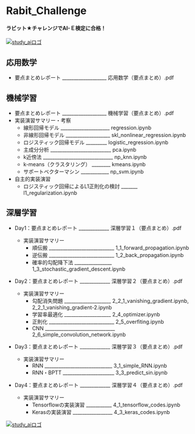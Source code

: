 # Rabit_Challenge
#### ラビット★チャレンジでAI-Ｅ検定に合格！
[![study_aiロゴ](http://ai999.careers/bnr_jdla.png)](http://study-ai.com/jdla/)
## 応用数学
- 要点まとめレポート ___________________ 応用数学（要点まとめ）.pdf

## 機械学習
- 要点まとめレポート ___________________ 機械学習（要点まとめ）.pdf
- 実装演習サマリー・考察
  - 線形回帰モデル _____________________ regression.ipynb
  - 非線形回帰モデル ___________________ skl_nonlinear_regression.ipynb
  - ロジスティック回帰モデル _________ logistic_regression.ipynb
  - 主成分分析 __________________________ pca.ipynb
  - k近傍法 ______________________________ np_knn.ipynb
  - k-means（クラスタリング） ________ kmeans.ipynb
  - サポートベクターマシン ____________ np_svm.ipynb
- 自主的実装演習
  - ロジスティック回帰によるL1正則化の検討 _______ l1_regularization.ipynb

## 深層学習
- Day1：要点まとめレポート _____________ 深層学習１（要点まとめ）.pdf
  - 実装演習サマリー
    - 順伝搬 ____________________________ 1_1_forward_propagation.ipynb
    - 逆伝搬 ____________________________ 1_2_back_propagation.ipynb
    - 確率的勾配降下法 ________________ 1_3_stochastic_gradient_descent.ipynb

- Day2：要点まとめレポート _____________ 深層学習２（要点まとめ）.pdf
  - 実装演習サマリー
    - 勾配消失問題 ____________________ 2_2_1_vanishing_gradient.ipynb, 2_2_1_vanishing_gradient-2.ipynb
    - 学習率最適化 ____________________ 2_4_optimizer.ipynb
    - 正則化 ____________________________ 2_5_overfiting.ipynb
    - CNN ______________________________ 2_6_simple_convolution_network.ipynb

- Day3：要点まとめレポート _____________ 深層学習３（要点まとめ）.pdf
  - 実装演習サマリー
    - RNN _____________________________ 3_1_simple_RNN.ipynb
    - RNN・BPTT ______________________ 3_3_predict_sin.ipynb

- Day4：要点まとめレポート _____________ 深層学習４（要点まとめ）.pdf
  - 実装演習サマリー
    - Tensorflowの実装演習 ___________ 4_1_tensorflow_codes.ipynb
    - Kerasの実装演習 _________________ 4_3_keras_codes.ipynb

[![study_aiロゴ](http://ai999.careers/bnr_jdla.png)](http://study-ai.com/jdla/)